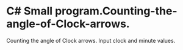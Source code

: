 # C# Small program.Counting-the-angle-of-Clock-arrows.

Counting the angle of Clock arrows. Input clock and minute values.
